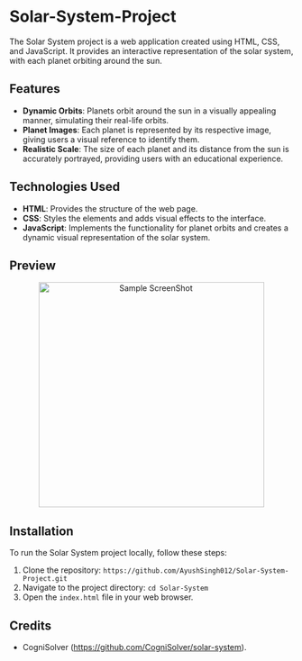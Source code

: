 # Solar-System-Project

The Solar System project is a web application created using HTML, CSS, and JavaScript. It provides an interactive representation of the solar system, with each planet orbiting around the sun.

## Features

- **Dynamic Orbits**: Planets orbit around the sun in a visually appealing manner, simulating their real-life orbits.
- **Planet Images**: Each planet is represented by its respective image, giving users a visual reference to identify them.
- **Realistic Scale**: The size of each planet and its distance from the sun is accurately portrayed, providing users with an educational experience.

## Technologies Used

- **HTML**: Provides the structure of the web page.
- **CSS**: Styles the elements and adds visual effects to the interface.
- **JavaScript**: Implements the functionality for planet orbits and creates a dynamic visual representation of the solar system.

## Preview
<p align="center">
  <img src="https://github.com/AyushSingh012/Solar-System-Project/assets/109151442/337dbfaa-5811-41bb-905e-60c905f0e351" alt="Sample ScreenShot" width="400">
</p>

## Installation

To run the Solar System project locally, follow these steps:

1. Clone the repository: `https://github.com/AyushSingh012/Solar-System-Project.git`
2. Navigate to the project directory: `cd Solar-System`
3. Open the `index.html` file in your web browser.

## Credits

- CogniSolver (https://github.com/CogniSolver/solar-system).


